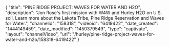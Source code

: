 {
    "title": "PINE RIDGE PROJECT: WAVES FOR WATER AND H2O",
    "description": "Jon Rose's first mission with W4W and Hurley H2O on U.S. soil. Learn more about the Lakota Tribe, Pine Ridge Reservation and Waves for Water.",
    "channelid": "158318",
    "videoid": "6419422",
    "date_created": "1444149459",
    "date_modified": "1450379549",
    "type": "captivate",
    "layout": "channelVideo",
    "url": "\/hurley\/pine-ridge-project-waves-for-water-and-h2o\/158318-6419422"
}